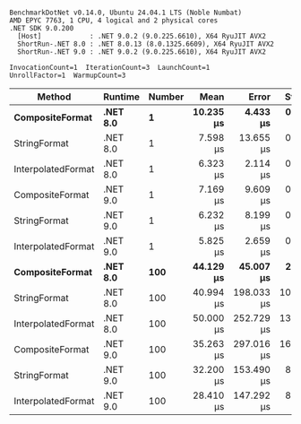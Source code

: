 ```

BenchmarkDotNet v0.14.0, Ubuntu 24.04.1 LTS (Noble Numbat)
AMD EPYC 7763, 1 CPU, 4 logical and 2 physical cores
.NET SDK 9.0.200
  [Host]            : .NET 9.0.2 (9.0.225.6610), X64 RyuJIT AVX2
  ShortRun-.NET 8.0 : .NET 8.0.13 (8.0.1325.6609), X64 RyuJIT AVX2
  ShortRun-.NET 9.0 : .NET 9.0.2 (9.0.225.6610), X64 RyuJIT AVX2

InvocationCount=1  IterationCount=3  LaunchCount=1  
UnrollFactor=1  WarmupCount=3  

```
| Method             | Runtime  | Number | Mean      | Error      | StdDev     | Median    | Min       | Max       | Allocated |
|------------------- |--------- |------- |----------:|-----------:|-----------:|----------:|----------:|----------:|----------:|
| **CompositeFormat**    | **.NET 8.0** | **1**      | **10.235 μs** |   **4.433 μs** |  **0.2430 μs** | **10.104 μs** | **10.085 μs** | **10.515 μs** |     **872 B** |
| StringFormat       | .NET 8.0 | 1      |  7.598 μs |  13.655 μs |  0.7485 μs |  7.253 μs |  7.083 μs |  8.457 μs |     896 B |
| InterpolatedFormat | .NET 8.0 | 1      |  6.323 μs |   2.114 μs |  0.1159 μs |  6.266 μs |  6.247 μs |  6.457 μs |     872 B |
| CompositeFormat    | .NET 9.0 | 1      |  7.169 μs |   9.609 μs |  0.5267 μs |  7.022 μs |  6.732 μs |  7.754 μs |     872 B |
| StringFormat       | .NET 9.0 | 1      |  6.232 μs |   8.199 μs |  0.4494 μs |  6.332 μs |  5.741 μs |  6.623 μs |     896 B |
| InterpolatedFormat | .NET 9.0 | 1      |  5.825 μs |   2.659 μs |  0.1458 μs |  5.815 μs |  5.685 μs |  5.976 μs |     872 B |
| **CompositeFormat**    | **.NET 8.0** | **100**    | **44.129 μs** |  **45.007 μs** |  **2.4670 μs** | **42.739 μs** | **42.670 μs** | **46.977 μs** |   **14336 B** |
| StringFormat       | .NET 8.0 | 100    | 40.994 μs | 198.033 μs | 10.8549 μs | 35.096 μs | 34.365 μs | 53.521 μs |   16736 B |
| InterpolatedFormat | .NET 8.0 | 100    | 50.000 μs | 252.729 μs | 13.8529 μs | 42.739 μs | 41.287 μs | 65.974 μs |   14336 B |
| CompositeFormat    | .NET 9.0 | 100    | 35.263 μs | 297.016 μs | 16.2805 μs | 25.909 μs | 25.818 μs | 54.062 μs |   14336 B |
| StringFormat       | .NET 9.0 | 100    | 32.200 μs | 153.490 μs |  8.4133 μs | 27.841 μs | 26.860 μs | 41.898 μs |   16448 B |
| InterpolatedFormat | .NET 9.0 | 100    | 28.410 μs | 147.292 μs |  8.0736 μs | 23.925 μs | 23.574 μs | 37.730 μs |   14048 B |
